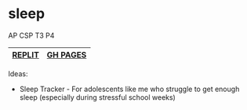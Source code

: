 # sleep
AP CSP T3 P4

| [REPLIT](https://replit.com/@Michaelc179/sleep#README.md) | [GH PAGES](https://michaelc179.github.io/sleep/) |
| - | - |

Ideas:
* Sleep Tracker - For adolescents like me who struggle to get enough sleep (especially during stressful school weeks)
